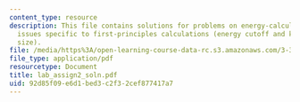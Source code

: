 ```yaml
---
content_type: resource
description: This file contains solutions for problems on energy-calculation convergence
  issues specific to first-principles calculations (energy cutoff and k-point grid
  size).
file: /media/https%3A/open-learning-course-data-rc.s3.amazonaws.com/3-320-atomistic-computer-modeling-of-materials-sma-5107-spring-2005/92d85f09e6d1bed3c2f32cef877417a7_lab_assign2_soln.pdf
file_type: application/pdf
resourcetype: Document
title: lab_assign2_soln.pdf
uid: 92d85f09-e6d1-bed3-c2f3-2cef877417a7
---
```


